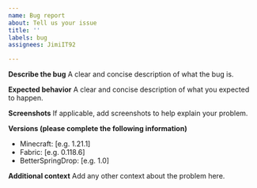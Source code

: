 ```yaml
---
name: Bug report
about: Tell us your issue
title: ''
labels: bug
assignees: JimiIT92

---
```


**Describe the bug**
A clear and concise description of what the bug is.

**Expected behavior**
A clear and concise description of what you expected to happen.

**Screenshots**
If applicable, add screenshots to help explain your problem.

**Versions (please complete the following information)**
- Minecraft: [e.g. 1.21.1]
- Fabric: [e.g. 0.118.6]
- BetterSpringDrop: [e.g. 1.0]

**Additional context**
Add any other context about the problem here.